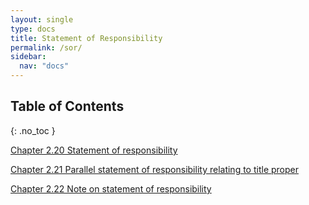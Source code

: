 ```yaml
---
layout: single
type: docs
title: Statement of Responsibility
permalink: /sor/
sidebar:
  nav: "docs"
---
```


## Table of Contents
{: .no_toc }

[Chapter 2.20 Statement of responsibility](/DCRMR/sor/Statement-of-responsibility/)

[Chapter 2.21 Parallel statement of responsibility relating to title proper](/DCRMR/sor/Parallel-statement-of-responsibility-relating-to-title-proper/)

[Chapter 2.22 Note on statement of responsibility](/DCRMR/sor/Note-on-statement-of-responsibility/)